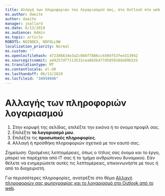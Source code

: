 ```yaml
---
title: Αλλαγή των πληροφοριών του λογαριασμού σας, στο Outlook στο web
ms.author: daeite
author: daeite
manager: joallard
ms.date: 6/13/2019
ms.audience: Admin
ms.topic: article
ROBOTS: NOINDEX, NOFOLLOW
localization_priority: Normal
ms.custom: ''
ms.openlocfilehash: 472386634e3a2c0b6f7886cc449df53fee313942
ms.sourcegitcommit: ad4257df7113531cea883b477d505918da99b325
ms.translationtype: MT
ms.contentlocale: el-GR
ms.lasthandoff: 06/13/2019
ms.locfileid: "34934046"
---
```

# <a name="change-your-account-information"></a>Αλλαγής των πληροφοριών λογαριασμού

1. Στην κορυφή της σελίδας, επιλέξτε την εικόνα ή το όνομα προφίλ σας.
1. Επιλέξτε **το λογαριασμό μου**.
1. Επιλέξτε τις **προσωπικές πληροφορίες**.
1. Αλλαγή ή προσθήκη πληροφοριών σχετικά με τον εαυτό σας.

*Σημείωση:* Ορισμένες λεπτομέρειες, όπως ο τίτλος σας όνομα και το έργο, μπορεί να παρέχεται από IT σας ή το τμήμα ανθρώπινου δυναμικού. Εάν θέλετε να ενημερώσετε αυτές τις λεπτομέρειες, επικοινωνήστε με τους ή από το διαχειριστή.

Για περισσότερες πληροφορίες, ανατρέξτε στο θέμα [Αλλαγή πληροφοριών σας φωτογραφίας και το λογαριασμό στο Outlook από το web](https://support.office.com/article/b2dbb289-851d-4bed-93c3-3e136f5659ec).